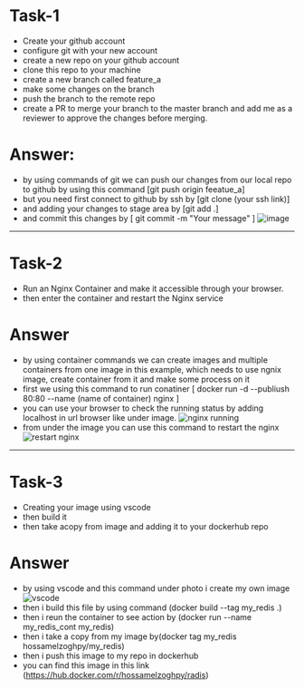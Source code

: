 # Task-1 
- Create your github account 
- configure git with your new account 
- create a new repo on your github account 
- clone this repo to your machine 
- create a new branch called feature_a
- make some changes on the branch 
- push the branch to the remote repo
- create a PR to merge your branch to the master branch and add me as a reviewer to approve the changes before merging.

# Answer:
- by using commands of git we can push our changes from our local repo to github by using this command [git push origin feeatue_a]
- but you need first connect to github by ssh by [git clone (your ssh link)]
- and adding your changes to stage area by [git add .]
- and commit this changes by [ git commit -m "Your message" ]
 ![image](https://github.com/user-attachments/assets/f9f0c3fa-94ba-4b6d-aa83-03c1628f90fb)
***********************************************************************************************************************************************
# Task-2
- Run an Nginx Container and make it accessible through your browser.
- then enter the container and restart the Nginx service

# Answer
- by using container commands we can create images and multiple containers from one image in this example, which needs to use ngnix image, create container from it and make some process on it
- first we using this command to run conatiner [ docker run -d --publiush 80:80 --name (name of container) nginx ]
- you can use your browser to check the running status by adding localhost in url browser like under image.
 ![nginx running](https://github.com/user-attachments/assets/18189d81-806a-42b7-88ba-e8246d113dec)
- from under the image you can use this command to restart the nginx 
 ![restart nginx](https://github.com/user-attachments/assets/d3e8cd2a-3abc-492d-bc50-79a8cd192920)
***************************************************************************************************************************************************
# Task-3
- Creating your image using vscode
- then build it
- then take acopy from image and adding it to your dockerhub repo

# Answer
- by using vscode and this command under photo i create my own image
 ![vscode](https://github.com/user-attachments/assets/9fc2b96c-1559-47c1-9e86-3b6f19b1c654)
- then i build this file by using command (docker build --tag my_redis .)
- then i reun the container to see action by (docker run --name my_redis_cont my_redis)
- then i take a copy from my image by(docker tag my_redis hossamelzoghpy/my_redis)
- then i push this image to my repo in dockerhub
- you can find this image in this link (https://hub.docker.com/r/hossamelzoghpy/radis)


